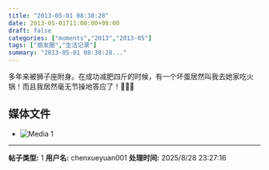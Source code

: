 ```yaml
---
title: "2013-05-01 08:38:28"
date: 2013-05-01T11:00:00+08:00
draft: false
categories: ["moments","2013","2013-05"]
tags: ["朋友圈","生活记录"]
summary: "2013-05-01 08:38:28..."
---
```


多年来被狮子座附身。在成功减肥四斤的时候，有一个坏蛋居然叫我去她家吃火锅！而且我居然毫无节操地答应了！

## 媒体文件

- ![Media 1](/Moments/photos/2013-05-01/201305010838280.jpg)

---

**帖子类型:** 1
**用户名:** chenxueyuan001
**处理时间:** 2025/8/28 23:27:16